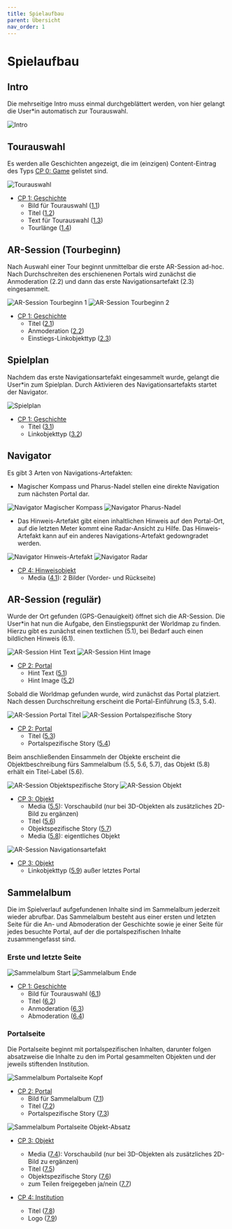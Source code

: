 ```yaml
---
title: Spielaufbau
parent: Übersicht
nav_order: 1
---
```


# Spielaufbau

## Intro

Die mehrseitige Intro muss einmal durchgeblättert werden, von hier gelangt die User*in automatisch zur Tourauswahl.

![Intro](/img/1_intro.png)

## Tourauswahl

Es werden alle Geschichten angezeigt, die im (einzigen) Content-Eintrag des Typs [CP 0: Game](2-cms.html#cp0-game) gelistet sind.

![Tourauswahl](/img/2_tourauswahl.png)

- [CP 1: Geschichte](2-cms.html#cp1-geschichte)
    - Bild für Tourauswahl ([1.1](#1.1-bild-fuer-tourauswahl))
    - Titel ([1.2](#1.2-titel))
    - Text für Tourauswahl ([1.3](#1.3-text-fuer-tourauswahl))
    - Tourlänge ([1.4](#1.4-tourlaenge))

## AR-Session (Tourbeginn)

Nach Auswahl einer Tour beginnt unmittelbar die erste AR-Session ad-hoc. Nach Durchschreiten des erschienenen Portals wird zunächst die Anmoderation (2.2) und dann das erste Navigationsartefakt (2.3) eingesammelt.

![AR-Session Tourbeginn 1](/img/3_ar-session-tourbeginn-1.png) ![AR-Session Tourbeginn 2](/img/3_ar-session-tourbeginn-2.png)

- [CP 1: Geschichte](2-cms.html#cp1-geschichte)
    - Titel ([2.1](#2.1-titel))
    - Anmoderation ([2.2](#2.2-anmoderation))
    - Einstiegs-Linkobjekttyp ([2.3](#2.3-einstiegs-linkobjekttyp))

## Spielplan

Nachdem das erste Navigationsartefakt eingesammelt wurde, gelangt die User*in zum Spielplan. Durch Aktivieren des Navigationsartefakts startet der Navigator.

![Spielplan](/img/4_spielplan.png)

- [CP 1: Geschichte](2-cms.html#cp1-geschichte)
    - Titel ([3.1](#3.1-titel))
    - Linkobjekttyp ([3.2](#3.2-linkobjekttyp))

## Navigator

Es gibt 3 Arten von Navigations-Artefakten:

- Magischer Kompass und Pharus-Nadel stellen eine direkte Navigation zum nächsten Portal dar.

![Navigator Magischer Kompass](/img/5_navigator-2.png) ![Navigator Pharus-Nadel](/img/5_navigator-3.png)

- Das Hinweis-Artefakt gibt einen inhaltlichen Hinweis auf den Portal-Ort, auf die letzten Meter kommt eine Radar-Ansicht zu Hilfe. Das Hinweis-Artefakt kann auf ein anderes Navigations-Artefakt gedowngradet werden.

![Navigator Hinweis-Artefakt](/img/5_navigator-1.png) ![Navigator Radar](/img/5_navigator-1b.png)

- [CP 4: Hinweisobjekt](2-cms.html#cp4-hinweisobjekt)
    - Media ([4.1](#4.1-media)): 2 Bilder (Vorder- und Rückseite)

## AR-Session (regulär)

Wurde der Ort gefunden (GPS-Genauigkeit) öffnet sich die AR-Session. Die User*in hat nun die Aufgabe, den Einstiegspunkt der Worldmap zu finden. Hierzu gibt es zunächst einen textlichen (5.1), bei Bedarf auch einen bildlichen Hinweis (6.1).

![AR-Session Hint Text](/img/6_ar-session-1a.png) ![AR-Session Hint Image](/img/6_ar-session-1b.png)

- [CP 2: Portal](2-cms.html#cp2-portal)
    - Hint Text ([5.1](#5.1-hint-text))
    - Hint Image ([5.2](#5.1-hint-image))

Sobald die Worldmap gefunden wurde, wird zunächst das Portal platziert. Nach dessen Durchschreitung erscheint die Portal-Einführung (5.3, 5.4).

![AR-Session Portal Titel](/img/6_ar-session-2a.png) ![AR-Session Portalspezifische Story](/img/6_ar-session-2b.png)

- [CP 2: Portal](2-cms.html#cp2-portal)
    - Titel ([5.3](#5.3-titel))
    - Portalspezifische Story ([5.4](#5.4-portalspezifische-story))

Beim anschließenden Einsammeln der Objekte erscheint die Objektbeschreibung fürs Sammelalbum (5.5, 5.6, 5.7), das Objekt (5.8) erhält ein Titel-Label (5.6).

![AR-Session Objektspezifische Story](/img/6_ar-session-3a.png) ![AR-Session Objekt](/img/6_ar-session-3b.png)

- [CP 3: Objekt](2-cms.html#cp3-objekt)
    - Media ([5.5](#5.5-media)): Vorschaubild (nur bei 3D-Objekten als zusätzliches 2D-Bild zu ergänzen)
    - Titel ([5.6](#5.6-titel))
    - Objektspezifische Story ([5.7](#5.7-objektspezifische-story))
    - Media ([5.8](#5.3-titel)): eigentliches Objekt

![AR-Session Navigationsartefakt](/img/6_ar-session-4a.png)

- [CP 3: Objekt](2-cms.html#cp3-objekt)
    - Linkobjekttyp ([5.9](#5.9-linkobjekttyp)) außer letztes Portal


## Sammelalbum

Die im Spielverlauf aufgefundenen Inhalte sind im Sammelalbum jederzeit wieder abrufbar. Das Sammelalbum besteht aus einer ersten und letzten Seite für die An- und Abmoderation der Geschichte sowie je einer Seite für jedes besuchte Portal, auf der die portalspezifischen Inhalte zusammengefasst sind.

### Erste und letzte Seite

![Sammelalbum Start](/img/7_sammelalbum-1.png) ![Sammelalbum Ende](/img/7_sammelalbum-2.png)

- [CP 1: Geschichte](2-cms.html#cp1-geschichte)
    - Bild für Tourauswahl ([6.1](#6.1-bild-fuer-tourauswahl))
    - Titel ([6.2](#6.2-titel))
    - Anmoderation ([6.3](#6.3-anmoderation))
    - Abmoderation ([6.4](#6.4-abmoderation))

### Portalseite

Die Portalseite beginnt mit portalspezifischen Inhalten, darunter folgen absatzweise die Inhalte zu den im Portal gesammelten Objekten und der jeweils stiftenden Institution.

![Sammelalbum Portalseite Kopf](/img/8_sammelalbum-portal-1.png)

- [CP 2: Portal](2-cms.html#cp2-portal)
    - Bild für Sammelalbum ([7.1](#7.1-bild-fuer-sammelalbum))
    - Titel ([7.2](#7.2-titel))
    - Portalspezifische Story ([7.3](#7.3-portalspezifische-story))

![Sammelalbum Portalseite Objekt-Absatz](/img/8_sammelalbum-portal-2.png)

- [CP 3: Objekt](2-cms.html#cp3-objekt)
    - Media ([7.4](#7.4-media)): Vorschaubild (nur bei 3D-Objekten als zusätzliches 2D-Bild zu ergänzen)
    - Titel ([7.5](#7.5-titel))
    - Objektspezifische Story ([7.6](#7.6-objektspezifische-story))
    - zum Teilen freigegeben ja/nein ([7.7](#7.7-zum-teilen-freigegeben))

- [CP 4: Institution](2-cms.html#cp5-institution)
    - Titel ([7.8](#7.8-titel))
    - Logo ([7.9](#7.9-titel))
